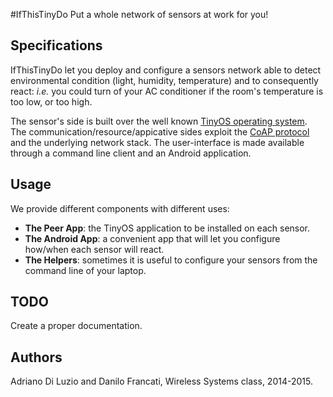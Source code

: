 #IfThisTinyDo
Put a whole network of sensors at work for you!

## Specifications
IfThisTinyDo let you deploy and configure a sensors network able to detect environmental condition (light, humidity, temperature) and to consequently react: _i.e._ you could turn of your AC conditioner if the room's temperature is too low, or too high.

The sensor's side is built over the well known [TinyOS operating system](http://www.tinyos.net/).
The communication/resource/appicative sides exploit the [CoAP protocol](https://tools.ietf.org/html/rfc7252) and the underlying network stack.
The user-interface is made available through a command line client and an Android application.

## Usage
We provide different components with different uses:

* **The Peer App**: the TinyOS application to be installed on each sensor.
* **The Android App**: a convenient app that will let you configure how/when each sensor will react.
* **The Helpers**: sometimes it is useful to configure your sensors from the command line of your laptop.

## TODO
Create a proper documentation.

## Authors
Adriano Di Luzio and Danilo Francati, Wireless Systems class, 2014-2015.
